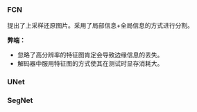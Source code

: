 ### FCN

提出了上采样还原图片。采用了局部信息+全局信息的方式进行分割。

**弊端：**

- 忽略了高分辨率的特征图肯定会导致边缘信息的丢失。
- 解码器中服用特征图的方式使其在测试时显存消耗大。

### UNet

### SegNet

